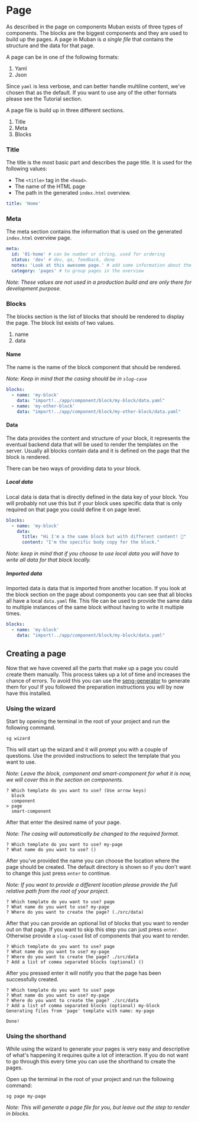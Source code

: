 # Page

As described in the page on components Muban exists of three types of components. The blocks are the biggest components and they are used to build up the pages. A page in Muban is *a single file* that contains the structure and the data for that page. 

A page can be in one of the following formats:

1. Yaml
2. Json

Since `yaml` is less verbose, and can better handle multiline content, we've chosen that as the default. If you want to use any of the other formats please see the Tutorial section.

A page file is build up in three different sections.

1. Title
2. Meta
3. Blocks

### Title

The title is the most basic part and describes the page title.  It is used for the following values:

- The `<title>` tag in the `<head>`.
- The name of the HTML page
- The path in the generated  `index.html` overview.

```yaml
title: 'Home'
```

### Meta

The meta section contains the information that is used on the generated `index.html` overview page.

```yaml
meta:
  id: '01-home' # can be number or string, used for ordering
  status: 'dev' # dev, qa, feedback, done
  notes: 'Look at this awesome page.' # add some information about the page
  category: 'pages' # to group pages in the overview
```

*Note: These values are not used in a production build and are only there for development purpose.*

### Blocks

The blocks section is the list of blocks that should be rendered to display the page. The block list exists of two values. 

1. name
2. data

#### Name

The name is the name of the block component that should be rendered. 

*Note: Keep in mind that the casing should be in `slug-case`*

```yaml
blocks:
  - name: 'my-block'
    data: "import!../app/component/block/my-block/data.yaml"
  - name: 'my-other-block'
    data: "import!../app/component/block/my-other-block/data.yaml"    
```

#### Data

The data provides the content and structure of your block, it represents the eventual backend data that will be used to render the templates on the server. Usually all blocks contain data and it is defined on the page that the block is rendered. 

There can be two ways of providing data to your block.

##### Local data

Local data is data that is directly defined in the data key of your block. You will probably not use this but if your block uses specific data that is only required on that page you could define it on page level.

```yaml
blocks:
  - name: 'my-block'
    data: 
      title: "Hi I'm a the same block but with different content! 💪"
      content: "I'm the specific body copy for the block."
```

*Note: keep in mind that if you choose to use local data you will have to write all data for that block locally.*

##### Imported data

Imported data is data that is imported from another location. If you look at the block section on the page about components you can see that all blocks all have a local `data.yaml` file. This file can be used to provide the same data to multiple instances of the same block without having to write it multiple times.

```yaml
blocks:
  - name: 'my-block'
    data: "import!../app/component/block/my-block/data.yaml"
```

## Creating a page

Now that we have covered all the parts that make up a page you could create them manually. This process takes up a lot of time and increases the chance of errors. To avoid this you can use the [seng-generator](https://www.npmjs.com/package/seng-generator) to generate them for you! If you followed the preparation instructions you will by now have this installed. 

### Using the wizard

Start by opening the terminal in the root of your project and run the following command.

```
sg wizard
```

This will start up the wizard and it will prompt you with a couple of questions. Use the provided instructions to select the template that you want to use. 

*Note: Leave the block, component and smart-component for what it is now, we will cover this in the section on components.*

```
? Which template do you want to use? (Use arrow keys)
  block
  component
> page
  smart-component
```

After that enter the desired name of your page.

*Note: The casing will automatically be changed to the required format.*

```
? Which template do you want to use? my-page
? What name do you want to use? () 
```

After you've provided the name you can choose the location where the page should be created. The default directory is shown so if you don't want to change this just press `enter`  to continue.

*Note: If you want to provide a different location please provide the full relative path from the root of your project.*

```
? Which template do you want to use? page
? What name do you want to use? my-page
? Where do you want to create the page? (./src/data) 
```

After that you can provide an optional list of blocks that you want to render out on that page. If you want to skip this step you can just press `enter`. Otherwise provide a `slug-cased` list of components that you want to render.

```
? Which template do you want to use? page
? What name do you want to use? my-page
? Where do you want to create the page? ./src/data
? Add a list of comma separated blocks (optional) () 
```

After you pressed enter it will notify you that the page has been successfully created.

```
? Which template do you want to use? page
? What name do you want to use? my-page
? Where do you want to create the page? ./src/data
? Add a list of comma separated blocks (optional) my-block
Generating files from 'page' template with name: my-page

Done!
```

### Using the shorthand

While using the wizard to generate your pages is very easy and descriptive of what's happening it requires quite a lot of interaction. If you do not want to go through this every time you can use the shorthand to create the pages.

Open up the terminal in the root of your project and run the following command:

```
sg page my-page
```

*Note: This will generate a page file for you, but leave out the step to render in blocks.*